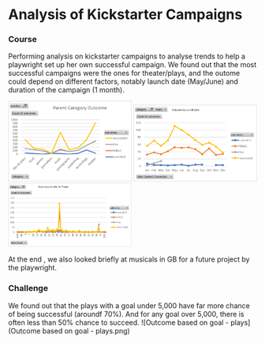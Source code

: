# Analysis of Kickstarter Campaigns
### Course
Performing analysis on kickstarter campaigns to analyse trends to help a playwright set up her own successful campaign.
We found out that the most successful campaigns were the ones for theater/plays, and the outome could depend on different factors, notably launch date (May/June) and duration of the campaign (1 month).

<img src="Category-Outcome.png" width="250">
<img src="Launch-Outcome.png" width="250">
<img src="Duration-Outcome.png" width="250">

At the end , we also looked briefly at musicals in GB for a future project by the playwright.

### Challenge
We found out that the plays with a goal under 5,000 have far more chance of being successful (aroundf 70%). And for any goal over 5,000, there  is often less than 50% chance to succeed.
![Outcome based on goal - plays](Outcome based on goal - plays.png)
